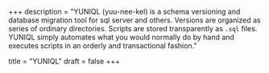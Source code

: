+++
description = "YUNIQL (yuu-nee-kel) is a schema versioning and database migration tool for sql server and others. Versions are organized as series of ordinary directories. Scripts are stored transparently as `.sql` files. YUNIQL simply automates what you would normally do by hand and executes scripts in an orderly and transactional fashion."

title = "YUNIQL"
draft = false
+++
